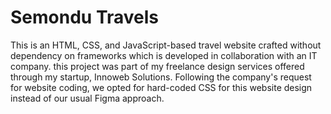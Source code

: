 # Semondu Travels
This is an HTML, CSS, and JavaScript-based travel website crafted without dependency on frameworks which is developed in collaboration with an IT company. this project was part of my freelance design services offered through my startup, Innoweb Solutions. 
Following the company's request for website coding, we opted for hard-coded CSS for this website design instead of our usual Figma approach.
